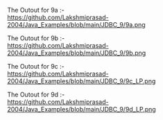 The Outout for 9a :-                                             
https://github.com/Lakshmiprasad-2004/Java_Examples/blob/main/JDBC_9/9a.png

The Outout for 9b :-                                             
https://github.com/Lakshmiprasad-2004/Java_Examples/blob/main/JDBC_9/9b.png

The Outout for 9c :-                                        
https://github.com/Lakshmiprasad-2004/Java_Examples/blob/main/JDBC_9/9c_LP.png

The Outout for 9d :-                                    
https://github.com/Lakshmiprasad-2004/Java_Examples/blob/main/JDBC_9/9d_LP.png
